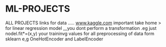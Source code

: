 # ML-PROJECTS
ALL PROJECTS
links for data ..... www.kaggle.com
important take home > for linear regression model ,,,you dont perform a transformation .eg just nodel.fit*=(x,y) your traininvg values 
for  all preprocessing of data form sklearn  e,g OneHotEncoder and LabelEncoder
